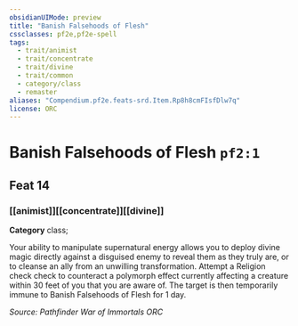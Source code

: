 ```yaml
---
obsidianUIMode: preview
title: "Banish Falsehoods of Flesh"
cssclasses: pf2e,pf2e-spell
tags:
  - trait/animist
  - trait/concentrate
  - trait/divine
  - trait/common
  - category/class
  - remaster
aliases: "Compendium.pf2e.feats-srd.Item.Rp8h8cmFIsfDlw7q"
license: ORC
---
```

# Banish Falsehoods of Flesh `pf2:1`
## Feat 14
### [[animist]][[concentrate]][[divine]]

**Category** class; 




Your ability to manipulate supernatural energy allows you to deploy divine magic directly against a disguised enemy to reveal them as they truly are, or to cleanse an ally from an unwilling transformation. Attempt a Religion check check to counteract a polymorph effect currently affecting a creature within 30 feet of you that you are aware of. The target is then temporarily immune to Banish Falsehoods of Flesh for 1 day.

*Source: Pathfinder War of Immortals*
*ORC*